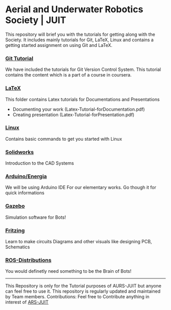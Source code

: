 # Aerial and Underwater Robotics Society | JUIT
This repository will brief you with the tutorials for getting along with the Society. It includes mainly tutorials for Git, LaTeX, Linux and contains a getting started assignment on using Git and LaTeX.

### [Git Tutorial](https://github.com/aurs-juit/AURS-Tutorials/Git)
We have included the tutorials for Git Version Control System. 
This tutorial contains the content which is a part of a course in coursera.

### [LaTeX](https://github.com/aurs-juit/AURS-Tutorials/Latex)
This folder contains Latex tutorials for Documentations and Presentations 
* Documenting your work (Latex-Tutorial-forDocumentation.pdf)
* Creating presentation (Latex-Tutorial-forPresentation.pdf) 

### [Linux](https://github.com/aurs-juit/AURS-Tutorials/Linux)
Contains basic commands to get you started with Linux

### [Solidworks](https://github.com/aurs-juit/AURS-Tutorials/SolidWorks)
Introduction to the CAD Systems

### [Arduino/Energia](https://github.com/aurs-juit/AURS-JUIT/wiki)
We will be using Arduino IDE For our elementary works. Go though it for quick informations

### [Gazebo](https://github.com/aurs-juit/AURS-JUIT/wiki)
Simulation software for Bots!

### [Fritzing](https://github.com/aurs-juit/AURS-JUIT/wiki)
Learn to make circuits Diagrams and other visuals like designing PCB, Schematics

### [ROS-Distributions](https://github.com/aurs-juit/AURS-JUIT/wiki)
You would definetly need something to be the Brain of Bots!

***

This Repository is only for the Tutorial purposes of AURS-JUIT but anyone can feel free to use it. This repository is regularly updated and maintained by Team members. 
Contributions: Feel free to Contribute anything in interest of [ARS-JUIT](https://github.com/aurs-juit)
